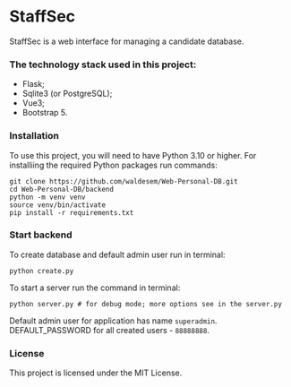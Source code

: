 # StaffSec

StaffSec is a web interface for managing a candidate database.

### The technology stack used in this project:

- Flask;
- Sqlite3 (or PostgreSQL);
- Vue3;
- Bootstrap 5.

### Installation

To use this project, you will need to have Python 3.10 or higher.
For installiing the required Python packages run commands:
```
git clone https://github.com/waldesem/Web-Personal-DB.git
cd Web-Personal-DB/backend
python -m venv venv
source venv/bin/activate
pip install -r requirements.txt
```

### Start backend

To create database and default admin user run in terminal:
```
python create.py
```
To start a server run the command in terminal:
```
python server.py # for debug mode; more options see in the server.py
```
Default admin user for application has name `superadmin`.
DEFAULT_PASSWORD for all created users - `88888888`.

### License

This project is licensed under the MIT License.
